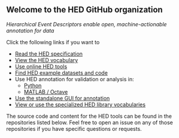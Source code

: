 ## Welcome to the HED GitHub organization

*Hierarchical Event Descriptors enable open, machine-actionable annotation for data*

Click the following links if you want to

- [Read the HED specification](https://hed-specification.readthedocs.io/en/latest/)
- [View the HED vocabulary](https://hed-specification.readthedocs.io/en/latest/)
- [Use online HED tools](https://hedtools.ucsd.edu/hed)
- [Find HED example datasets and code](https://github.com/hed-standard/hed-examples)
- Use HED annotation for validation or analysis in:
  - [Python](https://github.com/hed-standard/hed-python)
  - [MATLAB / Octave](https://github.com/hed-standard/hed-matlab)
- [Use the standalone GUI for annotation](https://github.com/hed-standard/CTagger)
- [View or use the specialized HED library vocabularies](https://github.com/hed-standard/hed-schema-library)

The source code and content for the HED tools can be found in the
repositories listed below. Feel free to open an issue on any of those repositories 
if you have specific questions or requests.
